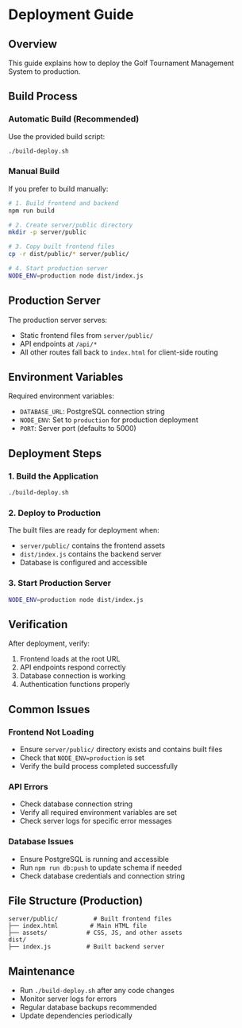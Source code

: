 # Deployment Guide

## Overview
This guide explains how to deploy the Golf Tournament Management System to production.

## Build Process

### Automatic Build (Recommended)
Use the provided build script:
```bash
./build-deploy.sh
```

### Manual Build
If you prefer to build manually:
```bash
# 1. Build frontend and backend
npm run build

# 2. Create server/public directory
mkdir -p server/public

# 3. Copy built frontend files
cp -r dist/public/* server/public/

# 4. Start production server
NODE_ENV=production node dist/index.js
```

## Production Server
The production server serves:
- Static frontend files from `server/public/`
- API endpoints at `/api/*`
- All other routes fall back to `index.html` for client-side routing

## Environment Variables
Required environment variables:
- `DATABASE_URL`: PostgreSQL connection string
- `NODE_ENV`: Set to `production` for production deployment
- `PORT`: Server port (defaults to 5000)

## Deployment Steps

### 1. Build the Application
```bash
./build-deploy.sh
```

### 2. Deploy to Production
The built files are ready for deployment when:
- `server/public/` contains the frontend assets
- `dist/index.js` contains the backend server
- Database is configured and accessible

### 3. Start Production Server
```bash
NODE_ENV=production node dist/index.js
```

## Verification
After deployment, verify:
1. Frontend loads at the root URL
2. API endpoints respond correctly
3. Database connection is working
4. Authentication functions properly

## Common Issues

### Frontend Not Loading
- Ensure `server/public/` directory exists and contains built files
- Check that `NODE_ENV=production` is set
- Verify the build process completed successfully

### API Errors
- Check database connection string
- Verify all required environment variables are set
- Check server logs for specific error messages

### Database Issues
- Ensure PostgreSQL is running and accessible
- Run `npm run db:push` to update schema if needed
- Check database credentials and connection string

## File Structure (Production)
```
server/public/          # Built frontend files
├── index.html         # Main HTML file
├── assets/           # CSS, JS, and other assets
dist/
├── index.js          # Built backend server
```

## Maintenance
- Run `./build-deploy.sh` after any code changes
- Monitor server logs for errors
- Regular database backups recommended
- Update dependencies periodically